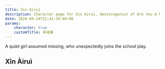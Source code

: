 ```yaml
---
title: Xin Airui
description: Character page for Xin Airui, deuteragonist of Are You A Mannequin?
date: 2024-09-24T21:41:39-04:00
params:
    character: true
    customTitle: 辛叆睿
---
```


A quiet girl assumed missing, who unexpectedly joins the school play.

<!--more-->

## Xīn Àiruì
